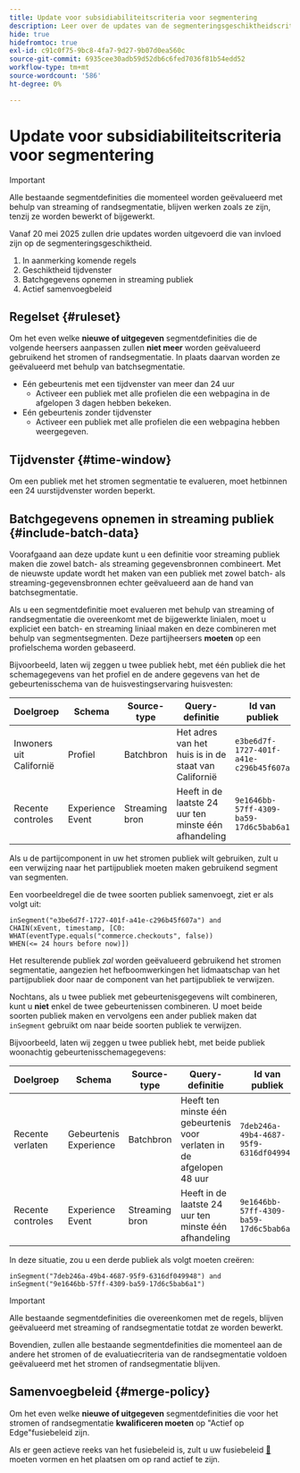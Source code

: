 ```yaml
---
title: Update voor subsidiabiliteitscriteria voor segmentering
description: Leer over de updates van de segmenteringsgeschiktheidscriteria die de types van publiek beïnvloeden die kunnen worden geëvalueerd gebruikend het stromen en randsegmentatie.
hide: true
hidefromtoc: true
exl-id: c91c0f75-9bc8-4fa7-9d27-9b07d0ea560c
source-git-commit: 6935cee30adb59d52db6c6fed7036f81b54edd52
workflow-type: tm+mt
source-wordcount: '586'
ht-degree: 0%

---
```


# Update voor subsidiabiliteitscriteria voor segmentering

>[!IMPORTANT]
>
>Alle bestaande segmentdefinities die momenteel worden geëvalueerd met behulp van streaming of randsegmentatie, blijven werken zoals ze zijn, tenzij ze worden bewerkt of bijgewerkt.

Vanaf 20 mei 2025 zullen drie updates worden uitgevoerd die van invloed zijn op de segmenteringsgeschiktheid.

1. In aanmerking komende regels
2. Geschiktheid tijdvenster
3. Batchgegevens opnemen in streaming publiek
4. Actief samenvoegbeleid

## Regelset {#ruleset}

Om het even welke **nieuwe of uitgegeven** segmentdefinities die de volgende heersers aanpassen zullen **niet meer** worden geëvalueerd gebruikend het stromen of randsegmentatie. In plaats daarvan worden ze geëvalueerd met behulp van batchsegmentatie.

- Eén gebeurtenis met een tijdvenster van meer dan 24 uur
   - Activeer een publiek met alle profielen die een webpagina in de afgelopen 3 dagen hebben bekeken.
- Eén gebeurtenis zonder tijdvenster
   - Activeer een publiek met alle profielen die een webpagina hebben weergegeven.

## Tijdvenster {#time-window}

Om een publiek met het stromen segmentatie te evalueren, moet het **&#x200B;**&#x200B;binnen een 24 uurstijdvenster worden beperkt.

## Batchgegevens opnemen in streaming publiek {#include-batch-data}

Voorafgaand aan deze update kunt u een definitie voor streaming publiek maken die zowel batch- als streaming gegevensbronnen combineert. Met de nieuwste update wordt het maken van een publiek met zowel batch- als streaming-gegevensbronnen echter geëvalueerd aan de hand van batchsegmentatie.

Als u een segmentdefinitie moet evalueren met behulp van streaming of randsegmentatie die overeenkomt met de bijgewerkte linialen, moet u expliciet een batch- en streaming liniaal maken en deze combineren met behulp van segmentsegmenten. Deze partijheersers **moeten** op een profielschema worden gebaseerd.

Bijvoorbeeld, laten wij zeggen u twee publiek hebt, met één publiek die het schemagegevens van het profiel en de andere gegevens van het de gebeurtenisschema van de huisvestingservaring huisvesten:

| Doelgroep | Schema | Source-type | Query-definitie | Id van publiek |
| -------- | ------ | ----------- | ---------------- | ----------- |
| Inwoners uit Californië | Profiel | Batchbron | Het adres van het huis is in de staat van Californië | `e3be6d7f-1727-401f-a41e-c296b45f607a` |
| Recente controles | Experience Event | Streaming bron | Heeft in de laatste 24 uur ten minste één afhandeling | `9e1646bb-57ff-4309-ba59-17d6c5bab6a1` |

Als u de partijcomponent in uw het stromen publiek wilt gebruiken, zult u een verwijzing naar het partijpubliek moeten maken gebruikend segment van segmenten.

Een voorbeeldregel die de twee soorten publiek samenvoegt, ziet er als volgt uit:

```
inSegment("e3be6d7f-1727-401f-a41e-c296b45f607a") and 
CHAIN(xEvent, timestamp, [C0: WHAT(eventType.equals("commerce.checkouts", false)) 
WHEN(<= 24 hours before now)])
```

Het resulterende publiek *zal* worden geëvalueerd gebruikend het stromen segmentatie, aangezien het hefboomwerkingen het lidmaatschap van het partijpubliek door naar de component van het partijpubliek te verwijzen.

Nochtans, als u twee publiek met gebeurtenisgegevens wilt combineren, kunt u **niet** enkel de twee gebeurtenissen combineren. U moet beide soorten publiek maken en vervolgens een ander publiek maken dat `inSegment` gebruikt om naar beide soorten publiek te verwijzen.

Bijvoorbeeld, laten wij zeggen u twee publiek hebt, met beide publiek woonachtig gebeurtenisschemagegevens:

| Doelgroep | Schema | Source-type | Query-definitie | Id van publiek |
| -------- | ------ | ----------- | ---------------- | ----------- |
| Recente verlaten | Gebeurtenis Experience | Batchbron | Heeft ten minste één gebeurtenis voor verlaten in de afgelopen 48 uur | `7deb246a-49b4-4687-95f9-6316df049948` |
| Recente controles | Experience Event | Streaming bron | Heeft in de laatste 24 uur ten minste één afhandeling | `9e1646bb-57ff-4309-ba59-17d6c5bab6a1` |

In deze situatie, zou u een derde publiek als volgt moeten creëren:

```
inSegment("7deb246a-49b4-4687-95f9-6316df049948") and inSegment("9e1646bb-57ff-4309-ba59-17d6c5bab6a1")
```

>[!IMPORTANT]
>
>Alle bestaande segmentdefinities die overeenkomen met de regels, blijven geëvalueerd met streaming of randsegmentatie totdat ze worden bewerkt.
>
>Bovendien, zullen alle bestaande segmentdefinities die momenteel aan de andere het stromen of de evaluatiecriteria van de randsegmentatie voldoen geëvalueerd met het stromen of randsegmentatie blijven.

## Samenvoegbeleid {#merge-policy}

Om het even welke **nieuwe of uitgegeven** segmentdefinities die voor het stromen of randsegmentatie **kwalificeren moeten** op &quot;Actief op Edge&quot;fusiebeleid zijn.

Als er geen actieve reeks van het fusiebeleid is, zult u uw fusiebeleid [&#128279;](../profile/merge-policies/ui-guide.md#configure) moeten vormen en het plaatsen om op rand actief te zijn.
